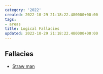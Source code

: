 ```yaml
---
category: '2022'
created: 2022-10-29 21:18:22.480000+00:00
tags:
- areas
title: Logical Fallacies
updated: 2022-10-29 21:18:22.480000+00:00
---
```

   
## Fallacies    
   
   
- [Straw man](../archive/Straw%20man.md)